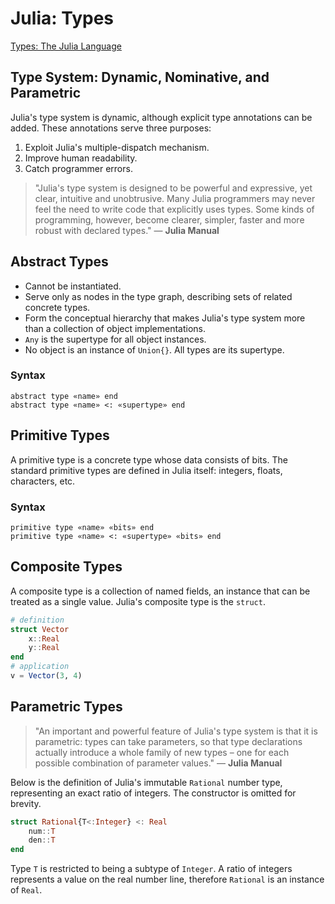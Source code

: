 # Julia: Types

[Types: The Julia Language](https://docs.julialang.org/en/v1/manual/types/#)

## Type System: Dynamic, Nominative, and Parametric

Julia's type system is dynamic, although explicit type annotations can be added.
These annotations serve three purposes:

1. Exploit Julia's multiple-dispatch mechanism.
2. Improve human readability.
3. Catch programmer errors.

> "Julia's type system is designed to be powerful and expressive, yet clear, intuitive 
> and unobtrusive. Many Julia programmers may never feel the need to write code that explicitly
> uses types. Some kinds of programming, however, become clearer, simpler, faster 
> and more robust with declared types." — **Julia Manual**

## Abstract Types

- Cannot be instantiated.
- Serve only as nodes in the type graph, describing sets of related concrete types.
- Form the conceptual hierarchy that makes Julia's type system more than a collection of object implementations.
- `Any` is the supertype for all object instances.
- No object is an instance of `Union{}`. All types are its supertype.

### Syntax

```
abstract type «name» end
abstract type «name» <: «supertype» end
```

## Primitive Types

A primitive type is a concrete type whose data consists of bits. The standard primitive
types are defined in Julia itself: integers, floats, characters, etc.

### Syntax

```
primitive type «name» «bits» end
primitive type «name» <: «supertype» «bits» end
```

## Composite Types

A composite type is a collection of named fields, an instance that can be treated 
as a single value. Julia's composite type is the `struct`.

```julia
# definition
struct Vector
    x::Real
    y::Real
end
# application
v = Vector(3, 4)
```

## Parametric Types

> "An important and powerful feature of Julia's type system is that it is parametric: 
> types can take parameters, so that type declarations actually introduce a whole family 
> of new types – one for each possible combination of parameter values." — **Julia Manual**

Below is the definition of Julia's immutable `Rational` number type, representing
an exact ratio of integers. The constructor is omitted for brevity.

```julia
struct Rational{T<:Integer} <: Real
    num::T
    den::T
end
```

Type `T` is restricted to being a subtype of `Integer`. A ratio of integers represents
a value on the real number line, therefore `Rational` is an instance of `Real`.
